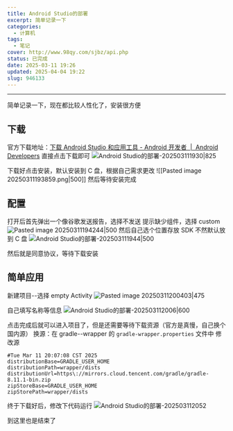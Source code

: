 ```yaml
---
title: Android Studio的部署
excerpt: 简单记录一下
categories:
  - 计算机
tags:
  - 笔记
cover: http://www.98qy.com/sjbz/api.php
status: 已完成
date: 2025-03-11 19:26
updated: 2025-04-04 19:22
slug: 946133
---
```

---
简单记录一下，现在都比较人性化了，安装很方便
<!--more-->
## 下载
官方下载地址：[下载 Android Studio 和应用工具 - Android 开发者  |  Android Developers](https://developer.android.google.cn/studio?hl=zh-cn)
直接点击下载即可
![Android Studio的部署-202503111930|825](https://gcore.jsdelivr.net/gh/Keduoli03/My_img@img/Android%20Studio%E7%9A%84%E9%83%A8%E7%BD%B2-202503111930.png)

下载好点击安装，默认安装到 C 盘，根据自己需求更改
![[Pasted image 20250311193859.png|500]] 然后等待安装完成
## 配置
打开后首先弹出一个像谷歌发送报告，选择不发送
提示缺少组件，选择 custom
![Pasted image 20250311194244|500](https://gcore.jsdelivr.net/gh/Keduoli03/My_img@img/Pasted%20image%2020250311194244.png)
然后自己选个位置存放 SDK 不然默认放到 C 盘
![Android Studio的部署-202503111944|500](https://gcore.jsdelivr.net/gh/Keduoli03/My_img@img/Android%20Studio%E7%9A%84%E9%83%A8%E7%BD%B2-202503111944.png)

然后就是同意协议，等待下载安装


## 简单应用
新建项目--选择 empty Activity
![Pasted image 20250311200403|475](https://gcore.jsdelivr.net/gh/Keduoli03/My_img@img/Pasted%20image%2020250311200403.png)

自己填写名称等信息
![Android Studio的部署-202503112006|600](https://gcore.jsdelivr.net/gh/Keduoli03/My_img@img/Android%20Studio%E7%9A%84%E9%83%A8%E7%BD%B2-202503112006.png)

点击完成后就可以进入项目了，但是还需要等待下载资源（官方是真慢，自己换个国内源）
换源：在 gradle--wrapper 的 `gradle-wrapper.properties` 文件中
修改源
```shell
#Tue Mar 11 20:07:08 CST 2025
distributionBase=GRADLE_USER_HOME
distributionPath=wrapper/dists
distributionUrl=https\://mirrors.cloud.tencent.com/gradle/gradle-8.11.1-bin.zip
zipStoreBase=GRADLE_USER_HOME
zipStorePath=wrapper/dists
```


终于下载好后，修改下代码运行
![Android Studio的部署-202503112052](https://gcore.jsdelivr.net/gh/Keduoli03/My_img@img/Android%20Studio%E7%9A%84%E9%83%A8%E7%BD%B2-202503112052.png)

到这里也是结束了
